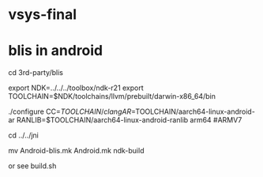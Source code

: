 # vsys-final

# blis in android

cd 3rd-party/blis

export NDK=../../../toolbox/ndk-r21
export TOOLCHAIN=$NDK/toolchains/llvm/prebuilt/darwin-x86_64/bin

./configure CC=$TOOLCHAIN/clang AR=$TOOLCHAIN/aarch64-linux-android-ar RANLIB=$TOOLCHAIN/aarch64-linux-android-ranlib arm64 #ARMV7

cd ../../jni

mv Android-blis.mk Android.mk
ndk-build

or see build.sh
